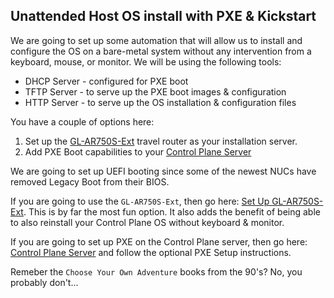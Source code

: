 ## Unattended Host OS install with PXE & Kickstart

We are going to set up some automation that will allow us to install and configure the OS on a bare-metal system without any intervention from a keyboard, mouse, or monitor.  We will be using the following tools:

* DHCP Server - configured for PXE boot
* TFTP Server - to serve up the PXE boot images & configuration
* HTTP Server - to serve up the OS installation & configuration files

You have a couple of options here:

1. Set up the [GL-AR750S-Ext](https://www.gl-inet.com/products/gl-ar750s/) travel router as your installation server.
2. Add PXE Boot capabilities to your [Control Plane Server](../Control_Plane/README.md)

We are going to set up UEFI booting since some of the newest NUCs have removed Legacy Boot from their BIOS.

If you are going to use the `GL-AR750S-Ext`, then go here: [Set Up GL-AR750S-Ext](GL-AR750S-Ext.md).  This is by far the most fun option.  It also adds the benefit of being able to also reinstall your Control Plane OS without keyboard & monitor.

If you are going to set up PXE on the Control Plane server, then go here: [Control Plane Server](../Control_Plane/README.md) and follow the optional PXE Setup instructions.

Remeber the `Choose Your Own Adventure` books from the 90's?  No, you probably don't...
